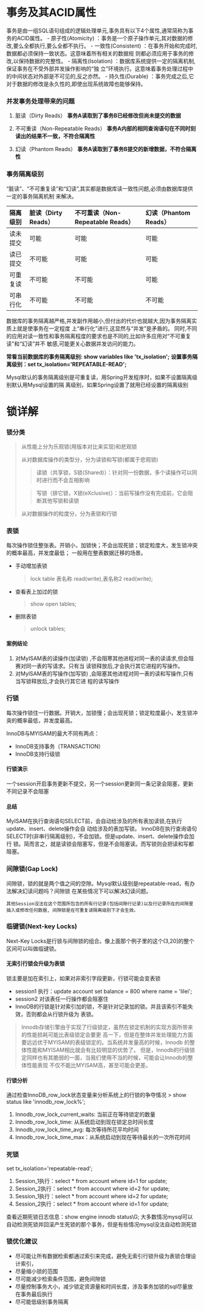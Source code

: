 # 事务及其ACID属性
事务是由一组SQL语句组成的逻辑处理单元,事务具有以下4个属性,通常简称为事务的ACID属性。
    - 原子性(Atomicity) ：事务是一个原子操作单元,其对数据的修改,要么全都执行,要么全都不执行。 
    - 一致性(Consistent) ：在事务开始和完成时,数据都必须保持一致状态。这意味着所有相关的数据规 则都必须应用于事务的修改,以保持数据的完整性。 
    - 隔离性(Isolation) ：数据库系统提供一定的隔离机制,保证事务在不受外部并发操作影响的“独 立”环境执行。这意味着事务处理过程中的中间状态对外部是不可见的,反之亦然。 
    - 持久性(Durable) ：事务完成之后,它对于数据的修改是永久性的,即使出现系统故障也能够保持。
 
### 并发事务处理带来的问题
1. 脏读（Dirty Reads）
    **事务A读取到了事务B已经修改但尚未提交的数据**

1. 不可重读（Non-Repeatable Reads）
    **事务A内部的相同查询语句在不同时刻读出的结果不一致，不符合隔离性**

1. 幻读（Phantom Reads）
    **事务A读取到了事务B提交的新增数据，不符合隔离性**

### 事务隔离级别
“脏读”、“不可重复读”和“幻读”,其实都是数据库读一致性问题,必须由数据库提供一定的事务隔离机制 来解决。

|  隔离级别   |  脏读（Dirty Reads）   |  不可重读（Non-Repeatable Reads）   |  幻读（Phantom Reads）  |
|  :----     |    :-----             |   :-----               |   :-----                 |
|  读未提交   |  可能   |   可能  |  可能  |
|  读已提交   |  不可能   |   可能  |  可能  |
|  可重复读   |  不可能   |   不可能  |  可能  |
|  可串行化   |  不可能   |   不可能  |  不可能  |

数据库的事务隔离越严格,并发副作用越小,但付出的代价也就越大,因为事务隔离实质上就是使事务在一定程度 上“串行化”进行,这显然与“并发”是矛盾的。 同时,不同的应用对读一致性和事务隔离程度的要求也是不同的,比如许多应用对“不可重复读"和“幻读”并不 敏感,可能更关心数据并发访问的能力。

**常看当前数据库的事务隔离级别: show variables like 'tx_isolation';**
**设置事务隔离级别：set tx_isolation='REPEATABLE-READ';**

Mysql默认的事务隔离级别是可重复读，用Spring开发程序时，如果不设置隔离级别默认用Mysql设置的隔 离级别，如果Spring设置了就用已经设置的隔离级别

# 锁详解

### 锁分类

   > 从性能上分为乐观锁(用版本对比来实现)和悲观锁 
   >
   > 从对数据库操作的类型分，分为读锁和写锁(都属于悲观锁) 
   > > 读锁（共享锁，S锁(Shared)）：针对同一份数据，多个读操作可以同时进行而不会互相影响 
   >
   > > 写锁（排它锁，X锁(eXclusive)）：当前写操作没有完成前，它会阻断其他写锁和读锁 
   >
   > 从对数据操作的粒度分，分为表锁和行锁

###  表锁
每次操作锁住整张表。开销小，加锁快；不会出现死锁；锁定粒度大，发生锁冲突的概率最高，并发度最低； 一般用在整表数据迁移的场景。

- 手动增加表锁 
    > lock table 表名称 read(write),表名称2 read(write); 
- 查看表上加过的锁 
    > show open tables;
- 删除表锁 
    > unlock tables;
#### 案例结论
1. 对MyISAM表的读操作(加读锁) ,不会阻寒其他进程对同一表的读请求,但会阻赛对同一表的写请求。只有当 读锁释放后,才会执行其它进程的写操作。 
2. 对MylSAM表的写操作(加写锁) ,会阻塞其他进程对同一表的读和写操作,只有当写锁释放后,才会执行其它进 程的读写操作

### 行锁
每次操作锁住一行数据。开销大，加锁慢；会出现死锁；锁定粒度最小，发生锁冲突的概率最低，并发度最高。

InnoDB与MYISAM的最大不同有两点： 
   - InnoDB支持事务（TRANSACTION）
   - InnoDB支持行级锁
   
#### 行锁演示
一个session开启事务更新不提交，另一个session更新同一条记录会阻塞，更新不同记录不会阻塞

#### 总结
MyISAM在执行查询语句SELECT前，会自动给涉及的所有表加读锁,在执行update、insert、delete操作会自 动给涉及的表加写锁。 InnoDB在执行查询语句SELECT时(非串行隔离级别)，不会加锁。但是update、insert、delete操作会加行 锁。简而言之，就是读锁会阻塞写，但是不会阻塞读。而写锁则会把读和写都阻塞。

### 间隙锁(Gap Lock)
间隙锁，锁的就是两个值之间的空隙。Mysql默认级别是repeatable-read，有办法解决幻读问题吗？间隙锁 在某些情况下可以解决幻读问题。
  
    其他Session没法在这个范围所包含的所有行记录(包括间隙行记录)以及行记录所在的间隙里插入或修改任何数据, 间隙锁是在可重复读隔离级别下才会生效。

### 临键锁(Next-key Locks)
Next-Key Locks是行锁与间隙锁的组合。像上面那个例子里的这个(3,20]的整个区间可以叫做临键锁。

#### 无索引行锁会升级为表锁
锁主要是加在索引上，如果对非索引字段更新，行锁可能会变表锁
   - session1 执行：update account set balance = 800 where name = 'lilei'; 
   - session2 对该表任一行操作都会阻塞住 
   - InnoDB的行锁是针对索引加的锁，不是针对记录加的锁。并且该索引不能失效，否则都会从行锁升级为 表锁。  
   
> Innodb存储引擎由于实现了行级锁定，虽然在锁定机制的实现方面所带来的性能损耗可能比表级锁定会要更 高一下，但是在整体并发处理能力方面要远远优于MYISAM的表级锁定的。当系统并发量高的时候，Innodb 的整体性能和MYISAM相比就会有比较明显的优势了。 但是，Innodb的行级锁定同样也有其脆弱的一面，当我们使用不当的时候，可能会让Innodb的整体性能表现 不仅不能比MYISAM高，甚至可能会更差。

#### 行锁分析
通过检查InnoDB_row_lock状态变量来分析系统上的行锁的争夺情况
    >  show status like 'innodb_row_lock%';  
    
1. Innodb_row_lock_current_waits: 当前正在等待锁定的数量 
1. Innodb_row_lock_time: 从系统启动到现在锁定总时间长度 
1. Innodb_row_lock_time_avg: 每次等待所花平均时间 
1. Innodb_row_lock_time_max：从系统启动到现在等待最长的一次所花时间    

### 死锁
set tx_isolation='repeatable-read'; 
1. Session_1执行：select * from account where id=1 for update; 
1. Session_2执行：select * from account where id=2 for update; 
1. Session_1执行：select * from account where id=2 for update; 
1. Session_2执行：select * from account where id=1 for update; 

查看近期死锁日志信息：show engine innodb status\G; 大多数情况mysql可以自动检测死锁并回滚产生死锁的那个事务，但是有些情况mysql没法自动检测死锁

### 锁优化建议
   - 尽可能让所有数据检索都通过索引来完成，避免无索引行锁升级为表锁合理设计索引，
   - 尽量缩小锁的范围 
   - 尽可能减少检索条件范围，避免间隙锁
   - 尽量控制事务大小，减少锁定资源量和时间长度，涉及事务加锁的sql尽量放在事务最后执行 
   - 尽可能低级别事务隔离
